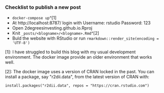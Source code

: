 ### Checklist to publish a new post

* `docker-compose up`^[1]
* At http://localhost:8787/ login with Username: rstudio Password: 123
* Open 2degreesinvesting.github.io.Rproj
* Knit `_posts/<blogname>/<blogname>.Rmd`^[2]
* Buld the website with RStudio or run `rmarkdown::render_site(encoding = 'UTF-8')`

[1]: I have struggled to build this blog with my usual development
environment. The docker image provide an older environment that works well.

[2]: The docker image uses a version of CRAN locked in the past. You can
install a package, say "r2dii.data", from the latest version of CRAN with:

    install.packages("r2dii.data", repos = "https://cran.rstudio.com")


